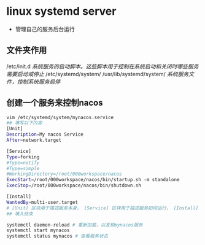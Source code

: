 # linux systemd server

- 管理自己的服务后台运行

## 文件夹作用
/etc/init.d _系统服务的启动脚本。这些脚本用于控制在系统启动和关闭时哪些服务需要启动或停止_
/etc/systemd/system/ 
/usr/lib/systemd/system/ _系统服务文件，控制系统服务启停_

## 创建一个服务来控制nacos 
```bash
vim /etc/systemd/system/mynacos.service  
## 填写以下内容
[Unit]
Description=My nacos Service
After=network.target

[Service]
Type=forking
#Type=notify
#Type=simple
#WorkingDirectory=/root/000workspace/nacos
ExecStart=/root/000workspace/nacos/bin/startup.sh -m standalone
ExecStop=/root/000workspace/nacos/bin/shutdown.sh

[Install]
WantedBy=multi-user.target
# [Unit] 区块用于描述服务本身， [Service] 区块用于描述服务如何运行， [Install] 区块定义服务如何启动
## 填入结束

systemctl daemon-reload # 重新加载，以发现mynacos服务
systemctl start mynacos
systemctl status mynacos # 查看服务状态
```
